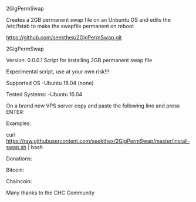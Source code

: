 2GigPermSwap

Creates a 2GB permanent swap file on an Unbuntu OS and edits the /etc/fstab to make the swapfile permanent on reboot

https://github.com/seekthex/2GigPermSwap.git

2GigPermSwap

Version: 0.0.0.1 Script for installing 2GB permanent swap file

Experimental script, use at your own risk!!!

Supported OS
-Ubuntu 16.04 (none)

Tested Systems:
-Ubuntu 16.04

On a brand new VPS server copy and paste the following line and press ENTER:

Examples:

curl https://raw.githubusercontent.com/seekthex/2GigPermSwap/master/install-swap.sh | bash

Donations:

Bitcoin:

Chaincoin:

Many thanks to the CHC Community
